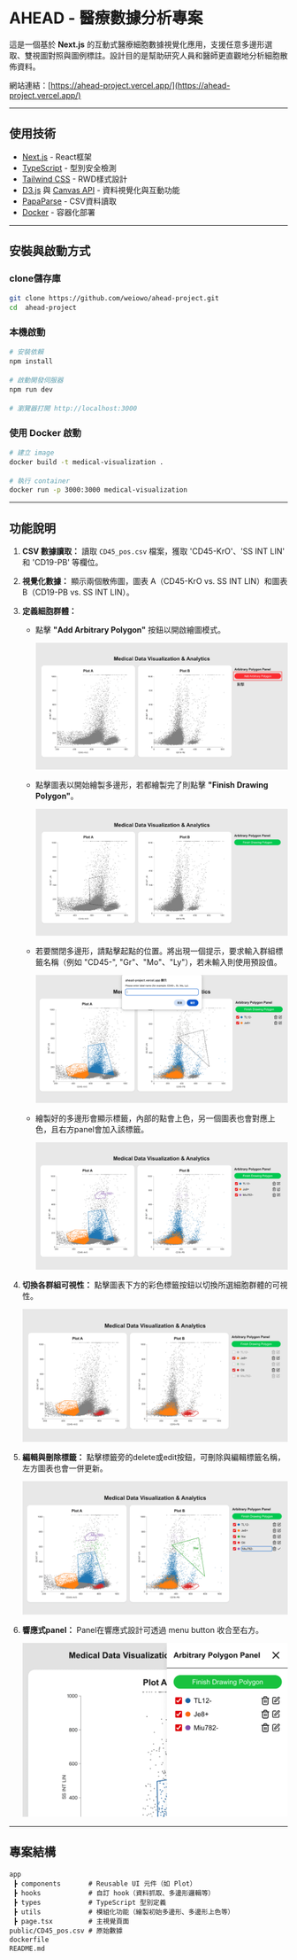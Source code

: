 # AHEAD - 醫療數據分析專案

這是一個基於 **Next.js** 的互動式醫療細胞數據視覺化應用，支援任意多邊形選取、雙視圖對照與圖例標註。設計目的是幫助研究人員和醫師更直觀地分析細胞散佈資料。

網站連結：[https://ahead-project.vercel.app/](https://ahead-project.vercel.app/)

---

## 使用技術

- [Next.js](https://nextjs.org/) - React框架
- [TypeScript](https://www.typescriptlang.org/) - 型別安全檢測
- [Tailwind CSS](https://tailwindcss.com/) - RWD樣式設計
- [D3.js](https://d3js.org/) 與 [Canvas API](https://developer.mozilla.org/en-US/docs/Web/API/Canvas_API) - 資料視覺化與互動功能
- [PapaParse](https://www.papaparse.com/) - CSV資料讀取
- [Docker](https://www.docker.com/) - 容器化部署

---

## 安裝與啟動方式

### clone儲存庫

```bash
git clone https://github.com/weiowo/ahead-project.git
cd  ahead-project
```

### 本機啟動

```bash
# 安裝依賴
npm install

# 啟動開發伺服器
npm run dev

# 瀏覽器打開 http://localhost:3000
```

### 使用 Docker 啟動

```bash
# 建立 image
docker build -t medical-visualization .

# 執行 container
docker run -p 3000:3000 medical-visualization
```

---

## 功能說明

1.  **CSV 數據讀取：** 讀取 `CD45_pos.csv` 檔案，獲取 'CD45-KrO'、'SS INT LIN' 和 'CD19-PB' 等欄位。
2.  **視覺化數據：** 顯示兩個散佈圖，圖表 A（CD45-KrO vs. SS INT LIN）和圖表 B（CD19-PB vs. SS INT LIN）。
3.  **定義細胞群體：**

    - 點擊 **"Add Arbitrary Polygon"** 按鈕以開啟繪圖模式。

      ![click](./public/images/click.png)

    - 點擊圖表以開始繪製多邊形，若都繪製完了則點擊 **"Finish Drawing Polygon"**。

      ![draw](./public/images/draw.png)

    - 若要關閉多邊形，請點擊起點的位置。將出現一個提示，要求輸入群組標籤名稱（例如 "CD45-", "Gr"、"Mo"、"Ly"），若未輸入則使用預設值。

      ![tag](./public/images/tag.png)

    - 繪製好的多邊形會顯示標籤，內部的點會上色，另一個圖表也會對應上色，且右方panel會加入該標籤。

      ![panel](./public/images/panel.png)

4.  **切換各群組可視性：** 點擊圖表下方的彩色標籤按鈕以切換所選細胞群體的可視性。

    ![toggle](./public/images/toggle.png)

5.  **編輯與刪除標籤：** 點擊標籤旁的delete或edit按鈕，可刪除與編輯標籤名稱，左方圖表也會一併更新。

    ![edit](./public/images/edit.png)

6.  **響應式panel：** Panel在響應式設計可透過 menu button 收合至右方。

    ![rwd](./public/images/rwd.png)

---

## 專案結構

```
app
 ┣ components       # Reusable UI 元件（如 Plot）
 ┣ hooks            # 自訂 hook（資料抓取、多邊形邏輯等）
 ┣ types            # TypeScript 型別定義
 ┣ utils            # 模組化功能（繪製初始多邊形、多邊形上色等）
 ┣ page.tsx         # 主視覺頁面
public/CD45_pos.csv # 原始數據
dockerfile
README.md
```
